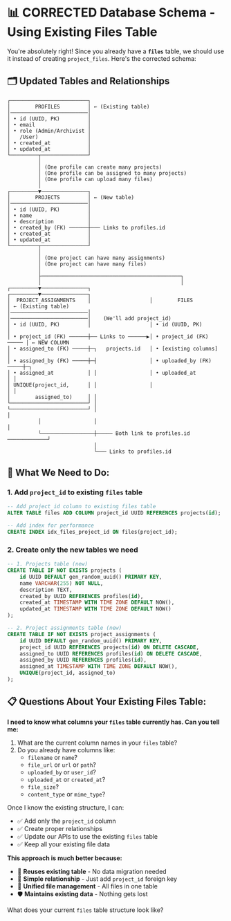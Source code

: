 # 📊 CORRECTED Database Schema - Using Existing Files Table

You're absolutely right! Since you already have a **`files`** table, we should use it instead of creating `project_files`. Here's the corrected schema:

## 🗂️ Updated Tables and Relationships

```
┌─────────────────────────┐
│        PROFILES         │ ← (Existing table)
│─────────────────────────│
│ • id (UUID, PK)         │
│ • email                 │
│ • role (Admin/Archivist │
│   /User)                │
│ • created_at            │
│ • updated_at            │
└─────────┬───────────────┘
          │
          │ (One profile can create many projects)
          │ (One profile can be assigned to many projects)
          │ (One profile can upload many files)
          │
┌─────────▼───────────────┐
│        PROJECTS         │ ← (New table)
│─────────────────────────│
│ • id (UUID, PK)         │
│ • name                  │
│ • description           │
│ • created_by (FK) ──────┼─── Links to profiles.id
│ • created_at            │
│ • updated_at            │
└─────────┬───────────────┘
          │
          │ (One project can have many assignments)
          │ (One project can have many files)
          │
          ├─────────────────────────────────────────────┐
          │                                             │
┌─────────▼───────────────┐                   ┌─────────▼───────────────┐
│  PROJECT_ASSIGNMENTS    │                   │        FILES            │ ← (Existing table)
│─────────────────────────│                   │─────────────────────────│    (We'll add project_id)
│ • id (UUID, PK)         │                   │ • id (UUID, PK)         │
│ • project_id (FK) ──────┼── Links to ──────▶│ • project_id (FK) ───── │ ← NEW COLUMN
│ • assigned_to (FK) ─────┼─┐   projects.id   │ • [existing columns]    │
│ • assigned_by (FK) ─────┼─┤                 │ • uploaded_by (FK) ─────┼─┐
│ • assigned_at           │ │                 │ • uploaded_at           │ │
│ UNIQUE(project_id,      │ │                 │                         │ │
│        assigned_to)     │ │                 └─────────────────────────┘ │
└─────────────────────────┘ │                                             │
          │                 │                                             │
          └─────────────────┼───── Both link to profiles.id ─────────────┘
                            │
                            └─── Links to profiles.id
```

## 🔧 What We Need to Do:

### **1. Add `project_id` to existing `files` table**
```sql
-- Add project_id column to existing files table
ALTER TABLE files ADD COLUMN project_id UUID REFERENCES projects(id);

-- Add index for performance
CREATE INDEX idx_files_project_id ON files(project_id);
```

### **2. Create only the new tables we need**
```sql
-- 1. Projects table (new)
CREATE TABLE IF NOT EXISTS projects (
    id UUID DEFAULT gen_random_uuid() PRIMARY KEY,
    name VARCHAR(255) NOT NULL,
    description TEXT,
    created_by UUID REFERENCES profiles(id),
    created_at TIMESTAMP WITH TIME ZONE DEFAULT NOW(),
    updated_at TIMESTAMP WITH TIME ZONE DEFAULT NOW()
);

-- 2. Project assignments table (new)
CREATE TABLE IF NOT EXISTS project_assignments (
    id UUID DEFAULT gen_random_uuid() PRIMARY KEY,
    project_id UUID REFERENCES projects(id) ON DELETE CASCADE,
    assigned_to UUID REFERENCES profiles(id) ON DELETE CASCADE,
    assigned_by UUID REFERENCES profiles(id),
    assigned_at TIMESTAMP WITH TIME ZONE DEFAULT NOW(),
    UNIQUE(project_id, assigned_to)
);
```

## 📋 Questions About Your Existing Files Table:

**I need to know what columns your `files` table currently has. Can you tell me:**

1. What are the current column names in your `files` table?
2. Do you already have columns like:
   - `filename` or `name`?
   - `file_url` or `url` or `path`?
   - `uploaded_by` or `user_id`?
   - `uploaded_at` or `created_at`?
   - `file_size`?
   - `content_type` or `mime_type`?

Once I know the existing structure, I can:
- ✅ Add only the `project_id` column
- ✅ Create proper relationships
- ✅ Update our APIs to use the existing `files` table
- ✅ Keep all your existing file data

**This approach is much better because:**
- 🚀 **Reuses existing table** - No data migration needed
- 🔗 **Simple relationship** - Just add `project_id` foreign key
- 📁 **Unified file management** - All files in one table
- 🛡️ **Maintains existing data** - Nothing gets lost

What does your current `files` table structure look like?
